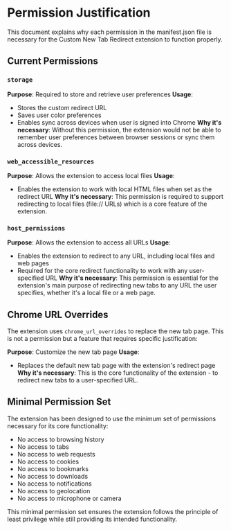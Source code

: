 # Permission Justification

This document explains why each permission in the manifest.json file is necessary for the Custom New Tab Redirect extension to function properly.

## Current Permissions

### `storage`

**Purpose**: Required to store and retrieve user preferences
**Usage**:

- Stores the custom redirect URL
- Saves user color preferences
- Enables sync across devices when user is signed into Chrome
**Why it's necessary**: Without this permission, the extension would not be able to remember user preferences between browser sessions or sync them across devices.

### `web_accessible_resources`

**Purpose**: Allows the extension to access local files
**Usage**:

- Enables the extension to work with local HTML files when set as the redirect URL
**Why it's necessary**: This permission is required to support redirecting to local files (file:// URLs) which is a core feature of the extension.

### `host_permissions`

**Purpose**: Allows the extension to access all URLs
**Usage**:

- Enables the extension to redirect to any URL, including local files and web pages
- Required for the core redirect functionality to work with any user-specified URL
**Why it's necessary**: This permission is essential for the extension's main purpose of redirecting new tabs to any URL the user specifies, whether it's a local file or a web page.

## Chrome URL Overrides

The extension uses `chrome_url_overrides` to replace the new tab page. This is not a permission but a feature that requires specific justification:

**Purpose**: Customize the new tab page
**Usage**:

- Replaces the default new tab page with the extension's redirect page
**Why it's necessary**: This is the core functionality of the extension - to redirect new tabs to a user-specified URL.

## Minimal Permission Set

The extension has been designed to use the minimum set of permissions necessary for its core functionality:

- No access to browsing history
- No access to tabs
- No access to web requests
- No access to cookies
- No access to bookmarks
- No access to downloads
- No access to notifications
- No access to geolocation
- No access to microphone or camera

This minimal permission set ensures the extension follows the principle of least privilege while still providing its intended functionality.

